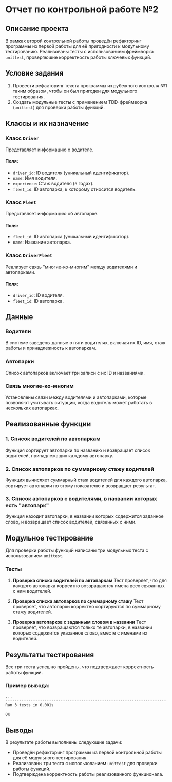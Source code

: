 # Отчет по контрольной работе №2

## Описание проекта

В рамках второй контрольной работы проведён рефакторинг программы из первой работы для её пригодности к модульному тестированию. Реализованы тесты с использованием фреймворка `unittest`, проверяющие корректность работы ключевых функций.

## Условие задания

1. Провести рефакторинг текста программы из рубежного контроля №1 таким образом, чтобы он был пригоден для модульного тестирования.
2. Создать модульные тесты с применением TDD-фреймворка (`unittest`) для проверки работы функций.

## Классы и их назначение

### Класс `Driver`
Представляет информацию о водителе.

#### Поля:
- `driver_id`: ID водителя (уникальный идентификатор).
- `name`: Имя водителя.
- `experience`: Стаж водителя (в годах).
- `fleet_id`: ID автопарка, к которому относится водитель.

### Класс `Fleet`
Представляет информацию об автопарке.

#### Поля:
- `fleet_id`: ID автопарка (уникальный идентификатор).
- `name`: Название автопарка.

### Класс `DriverFleet`
Реализует связь "многие-ко-многим" между водителями и автопарками.

#### Поля:
- `driver_id`: ID водителя.
- `fleet_id`: ID автопарка.

## Данные

### Водители
В системе заведены данные о пяти водителях, включая их ID, имя, стаж работы и принадлежность к автопаркам.

### Автопарки
Список автопарков включает три записи с их ID и названиями.

### Связь многие-ко-многим
Установлены связи между водителями и автопарками, которые позволяют учитывать ситуации, когда водитель может работать в нескольких автопарках.

## Реализованные функции

### 1. Список водителей по автопаркам
Функция сортирует автопарки по названию и возвращает список водителей, принадлежащих каждому автопарку.

### 2. Список автопарков по суммарному стажу водителей
Функция вычисляет суммарный стаж водителей для каждого автопарка, сортирует автопарки по этому показателю и возвращает результат.

### 3. Список автопарков с водителями, в названии которых есть "автопарк"
Функция находит автопарки, в названии которых содержится заданное слово, и возвращает список водителей, связанных с ними.

## Модульное тестирование

Для проверки работы функций написаны три модульных теста с использованием `unittest`.

### Тесты

1. **Проверка списка водителей по автопаркам**
   Тест проверяет, что для каждого автопарка корректно возвращаются имена всех связанных с ним водителей.

2. **Проверка списка автопарков по суммарному стажу**
   Тест проверяет, что автопарки корректно сортируются по суммарному стажу водителей.

3. **Проверка автопарков с заданным словом в названии**
   Тест проверяет, что возвращаются только те автопарки, в названии которых содержится указанное слово, вместе с именами их водителей.

## Результаты тестирования

Все три теста успешно пройдены, что подтверждает корректность работы функций.

### Пример вывода:
```
...
----------------------------------------------------------------------
Ran 3 tests in 0.001s

OK
```

## Выводы
В результате работы выполнены следующие задачи:
- Проведён рефакторинг программы из первой контрольной работы для её модульного тестирования.
- Реализованы три теста с использованием `unittest` для проверки работы функций.
- Подтверждена корректность работы реализованного функционала.
